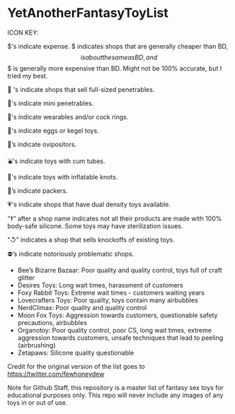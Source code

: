 # YetAnotherFantasyToyList
 
ICON KEY:

$'s indicate expense. $ indicates shops that are generally cheaper than BD, $$ is about the same as BD, and $$$ is generally more expensive than BD. Might not be 100% accurate, but I tried my best.

🍩 's indicate shops that sell full-sized penetrables.

🥯's indicate mini penetrables.

🍖's indicate wearables and/or cock rings.

🥚's indicate eggs or kegel toys.

🍡’s indicate ovipositors.

⛲'s indicate toys with cum tubes.

🎈's indicate toys with inflatable knots.

🍆’s indicate packers.

💗's indicate shops that have dual density toys available.

“‡” after a shop name indicates not all their products are made with 100% body-safe silicone. Some toys may have sterilization issues.

“↺” indicates a shop that sells knockoffs of existing toys.

⛔️‘s indicate notoriously problematic shops.
 - Bee’s Bizarre Bazaar: Poor quality and quality control, toys full of craft glitter
 - Desires Toys: Long wait times, harassment of customers
 - Foxy Rabbit Toys: Extreme wait times -  customers waiting years
 - Lovecrafters Toys: Poor quality, toys contain many airbubbles
 - NerdClimax: Poor quality and quality control
 - Moon Fox Toys: Aggression towards customers, questionable safety precautions, airbubbles
 - Organotoy: Poor quality control, poor CS, long wait times, extreme aggression towards customers, unsafe techniques that lead to peeling (airbrushing)
 - Zetapaws: Silicone quality questionable



Credit for the original version of the list goes to https://twitter.com/fewhoneydew

Note for Github Staff, this repository is a master list of fantasy sex toys for educational purposes only. This repo will never include any images of any toys in or out of use. 
